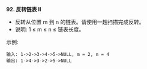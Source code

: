 **92. 反转链表 II**
- 反转从位置 m 到 n 的链表。请使用一趟扫描完成反转。
- 说明: 1 ≤ m ≤ n ≤ 链表长度。

示例:
```
输入: 1->2->3->4->5->NULL, m = 2, n = 4
输出: 1->4->3->2->5->NULL
```